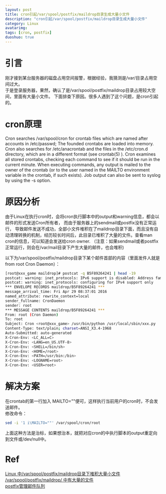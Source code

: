 ```yaml
---
layout: post
title: cron引起/var/spool/postfix/maildrop目录生成大量小文件
description: "cron引起/var/spool/postfix/maildrop目录生成大量小文件"
category: Linux
avatarimg:
tags: [cron, postfix]
duoshuo: true
---
```


# 引言
刚才接到某台服务器的磁盘占用空间报警，根据经验，我猜测是/var/目录占用空间过大。  
于是登录服务器，果然，确认了是/var/spool/postfix/maildrop目录占用较大空间，里面有大量小文件。
下面排查下原因。很多人遇到了这个问题，是cron引起的。

# cron原理

> 
Cron  searches  /var/spool/cron  for crontab files which are named after accounts in /etc/passwd; The founded crontabs are loaded into memory.  Cron also searches for /etc/anacrontab
and the files in the /etc/cron.d directory, which are in a different format (see crontab(5) ).  Cron examines all stored crontabs, checking each command to see if it should be run in
the  current  minute.  When  executing  commands,  any  output  is mailed to the owner of the crontab (or to the user named in the MAILTO environment variable in the crontab, if such
exists).  Job output can also be sent to syslog by using the -s option.

# 原因分析
> 
由于Linux在执行cron时，会将cron执行脚本中的output和warning信息，都会以邮件的形式发送Cron所有者， 而由于服务器上的sendmail或postfix没有正常运行，
导致邮件发送不成功，全部小文件堆积在了maildrop目录下面，而且没有自动清理转换的机制，经历较长时间后，此目录已堆积了大量的文件。查看man cron的信息，可以知道会发送给cron owner.
（注意：如果sendmail或者postfix正常运行，则会在/var/mail目录下产生大量的邮件，也会堆积)

以下为/var/spool/postfix/maildrop目录下某个邮件首部的内容（里面发件人就是from root Cron Daemon）：

```bash
[root@xxx_game maildrop]# postcat -q B5F89264241 | head -19
postcat: warning: inet_protocols: IPv6 support is disabled: Address family not supported by protocol
postcat: warning: inet_protocols: configuring for IPv4 support only
*** ENVELOPE RECORDS maildrop/B5F89264241 ***
message_arrival_time: Fri Apr 29 08:37:01 2016
named_attribute: rewrite_context=local
sender_fullname: CronDaemon
sender: root
*** MESSAGE CONTENTS maildrop/B5F89264241 ***
From: root (Cron Daemon)
To: root
Subject: Cron <root@xxx_game> /usr/bin/python /usr/local/sbin/xxx.py
Content-Type: text/plain; charset=ANSI_X3.4-1968
Auto-Submitted: auto-generated
X-Cron-Env: <LC_ALL=C>
X-Cron-Env: <LANG=en_US.UTF-8>
X-Cron-Env: <SHELL=/bin/sh>
X-Cron-Env: <HOME=/root>
X-Cron-Env: <PATH=/usr/bin:/bin>
X-Cron-Env: <LOGNAME=root>
X-Cron-Env: <USER=root>

```    


# 解决方案

在crontab的第一行加入 MAILTO=""便可，这样执行当前用户的cron时，不会发送邮件。  
修改命令：
```bash
sed -i '1 i\MAILTO=""' /var/spool/cron/root
```    

上面这种方法是治标，如果想治本，就把对应cron的中执行脚本的output重定向到文件或/dev/null中。

# Ref
[Linux 中/var/spool/postfix/maildrop目录下堆积大量小文件](http://blog.chinaunix.net/uid-26364035-id-3163574.html)  
[/var/spool/postfix/maildrop/ 中有大量的文件](http://bing2010.blog.51cto.com/1822459/1080074)  
[postfix管理邮件队列](http://51tech.blog.51cto.com/615380/340946)  


